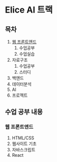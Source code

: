 # Elice AI 트랙

## 목차

1. [웹 프론트앤드](#웹-프론트앤드)
   1. 수업공부
   2. 수업실습
2. 자료구조
   1. 수업공부
   2. 스터디
3. 백앤드
4. 데이터분석
5. AI
6. 프로젝트

## 수업 공부 내용

### 웹 프론트앤드

1. HTML/CSS
2. 웹사이트 기초
3. 자바스크립트
4. React
